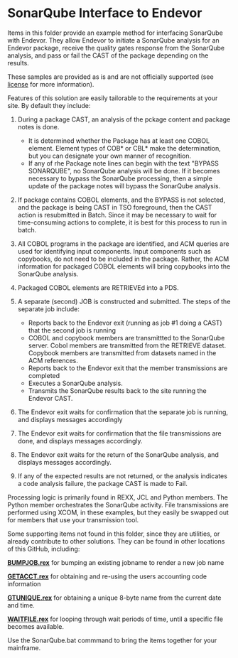 #  SonarQube Interface to Endevor

Items in this folder provide an example method for interfacing SonarQube with Endevor. They allow Endevor to initiate a SonarQube analysis for an Endevor package, receive the quality gates response from the SonarQube analysis, and pass or fail the CAST of the package depending on the results.

These samples are provided as is and are not officially supported (see [license](https://github.com/BroadcomMFD/broadcom-product-scripts/blob/main/LICENSE
) for more information).

Features of this solution are easily tailorable to the requirements at your site. By default they include:

1. During a package CAST, an analysis of the pckage content and package notes is done.
   -  It is determined whether the Package has at least one COBOL element. Element types of COB* or CBL* make the determination, but you can designate your own manner of recognition.
   -  If any of rhe Package note lines can begin with the text "BYPASS SONARQUBE", no SonarQube analysis will be done. If it becomes necessary to bypass the SonarQube processing, then a simple update of the package notes will bypass the SonarQube analysis.
2.  If package contains COBOL elements, and the BYPASS is not selected, and the package is being CAST in TSO foreground, then the CAST action is resubmitted in Batch. Since it may be necessary to wait for time-consuming actions to complete, it is best for this process to run in batch.
3. All COBOL programs in the package are identified, and ACM queries are used for identifying input components. Input components such as copybooks, do not need to be included in the package. Rather, the ACM information for packaged COBOL elements will bring copybooks into the SonarQube analysis.
4. Packaged COBOL elements are RETRIEVEd into a PDS.
5. A separate (second) JOB is constructed and submitted. The steps of the separate job include:
    - Reports back to the Endevor exit (running as job #1 doing a CAST) that the second job is running
    - COBOL and copybook members are transmittted to the SonarQube server. Cobol members are transmitted from the RETRIEVE dataset. Copybook members are transmitted from datasets named in the ACM references.  
    - Reports back to the Endevor exit that the member transmissions are completed
    - Executes a SonarQube analysis.
    - Transmits the SonarQube results back to the site running the Endevor CAST.

6. The Endevor exit waits for confirmation that the separate job is running, and displays messages accordingly
7. The Endevor exit waits for confirmation that the file transmissions are done, and displays messages accordingly.
8. The Endevor exit waits for the return of the SonarQube analysis, and displays messages accordingly.
9. If any of the expected results are not returned, or the analysis indicates a code analysis failure, the package CAST is made to Fail.

Processing logic is primarily found in REXX, JCL and Python members. The Python member orchestrates the SonarQube activity. File transmissions are performed using XCOM, in these examples, but they easily be swapped out for members that use your transmission tool. 

Some supporting items not found in this folder, since they are utilities, or already contribute to other solutions. They can be found in other locations of this GitHub, including:


**[BUMPJOB.rex](https://github.com/BroadcomMFD/broadcom-product-scripts/blob/main/endevor/Field-Developed-Programs/Processor-Tools-and-Processor-Snippets/BUMPJOB.rex)** for bumping an existing jobname to render a new job name


**[GETACCT.rex](https://github.com/BroadcomMFD/broadcom-product-scripts/blob/main/endevor/Automated-Test-Facility-Using-Test4Z/GETACCTC.rex)** for obtaining and re-using the users accounting code information

**[GTUNIQUE.rex](https://github.com/BroadcomMFD/broadcom-product-scripts/blob/main/endevor/Field-Developed-Programs/Processor-Tools-and-Processor-Snippets/GTUNIQUE.rex)** for obtaining a unique 8-byte name from the current date and time.

**[WAITFILE.rex](https://github.com/BroadcomMFD/broadcom-product-scripts/blob/main/endevor/Field-Developed-Programs/Miscellaneous-items/WAITFILE.rex)** for looping through wait periods of time, until a specific file becomes available. 

Use the SonarQube.bat commmand to bring the items together for your mainframe.



